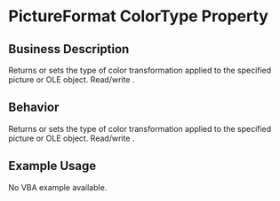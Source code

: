 # PictureFormat ColorType Property

## Business Description
Returns or sets the type of color transformation applied to the specified picture or OLE object. Read/write .

## Behavior
Returns or sets the type of color transformation applied to the specified picture or OLE object. Read/write .

## Example Usage
No VBA example available.